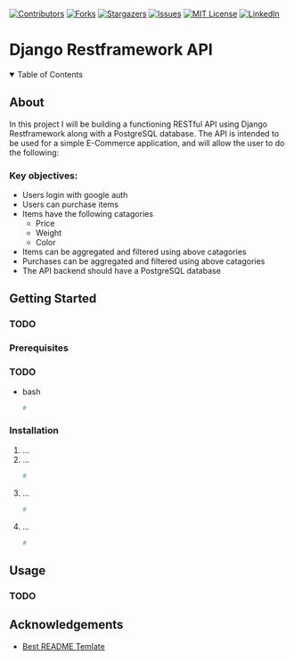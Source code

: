 [![Contributors][contributors-shield]][contributors-url]
[![Forks][forks-shield]][forks-url]
[![Stargazers][stars-shield]][stars-url]
[![Issues][issues-shield]][issues-url]
[![MIT License][license-shield]][license-url]
[![LinkedIn][linkedin-shield]][linkedin-url]

<!-- PROJECT TITLE AND LOGO -->

# Django Restframework API

<!-- TABLE OF CONTENTS -->
<details open="open">
  <summary>Table of Contents</summary>
  <ol>
    <!-- TO DO: T.O.C -->
  </ol>
</details>

<!-- ABOUT THE PROJECT -->

## About

In this project I will be building a functioning RESTful API using Django Restframework along with a PostgreSQL database. The API is intended to be used for a simple E-Commerce application, and will allow the user to do the following:

### Key objectives:

- Users login with google auth
- Users can purchase items
- Items have the following catagories
  - Price 
  - Weight
  - Color
- Items can be aggregated and filtered using above catagories
- Purchases can be aggregated and filtered using above catagories
- The API backend should have a PostgreSQL database

<!-- GETTING STARTED -->

## Getting Started

### TODO

### Prerequisites

### TODO

- bash
  ```sh
  # 
  ```

### Installation

1. ...
2. ...
   ```sh
   #
   ```
3. ...
   ```sh
   #
   ```
4. ...
   ```python
   #
   ```

<!-- USAGE EXAMPLES -->

## Usage

### TODO

<!-- ACKNOWLEDGEMENTS -->

## Acknowledgements

- [Best README Temlate](https://www.webpagefx.com/tools/emoji-cheat-sheet)

<!-- MARKDOWN LINKS & IMAGES -->
<!-- https://www.markdownguide.org/basic-syntax/#reference-style-links -->

[contributors-shield]: https://img.shields.io/github/contributors/TobiAdeniyi/django-rest-framework-api.svg?style=for-the-badge
[contributors-url]: https://github.com/TobiAdeniyi/django-rest-framework-api/graphs/contributors
[forks-shield]: https://img.shields.io/github/forks/TobiAdeniyi/django-rest-framework-api.svg?style=for-the-badge
[forks-url]: https://github.com/TobiAdeniyi/django-rest-framework-api/network/members
[stars-shield]: https://img.shields.io/github/stars/TobiAdeniyi/django-rest-framework-api.svg?style=for-the-badge
[stars-url]: https://github.com/TobiAdeniyi/django-rest-framework-api/stargazers
[issues-shield]: https://img.shields.io/github/issues/TobiAdeniyi/django-rest-framework-api.svg?style=for-the-badge
[issues-url]: https://github.com/TobiAdeniyi/django-rest-framework-api/issues
[license-shield]: https://img.shields.io/github/license/TobiAdeniyi/django-rest-framework-api?style=for-the-badge
[license-url]: https://github.com/TobiAdeniyi/django-rest-framework-api/blob/main/LICENSE.md
[linkedin-shield]: https://img.shields.io/badge/-LinkedIn-black.svg?style=for-the-badge&logo=linkedin&colorB=555
[linkedin-url]: https://www.linkedin.com/in/tobiloba-adeniyi/
<!-- [website-screenshot]: images/projects/django_portfolio_website.png
[website-url]: https://tobi-django-rest-framework.herokuapp.com/ -->
